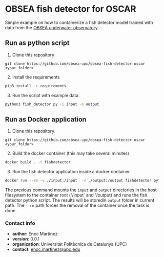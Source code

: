# OBSEA fish detector for OSCAR #

Simple example on how to containerize a fish detector model trained with data from the [OBSEA underwater observatory](https://obsea.es).

## Run as python script ##

1. Clone this repository:
```
git clone https://github.com/obsea-upc/obsea-fish-detector-oscar <your_folder>
```
2. Install the requirements
```bash
pip3 install -r requirements
```

3. Run the script with example data:
```bash
python3 fish_detector.py -i input -o output
```

## Run as Docker application ##

1. Clone this repository:
```
git clone https://github.com/obsea-upc/obsea-fish-detector-oscar <your_folder>
```

2. Build the docker container (this may take several minutes)
```bash
docker build . -t fishdetector
```

3. Run the fish detector application inside a docker container
```bash
docker run --rm -v ./input:/input  -v ./output:/output fishdetector python3 fish_detector.py -i /input -o /output
```

The previous command mounts the `input` and `output` directories in the host filesystem to the container root ('/input'  and '/output) and runs the fish detector python script. The results will be storedin `output` folder in current path. The `--rm` path forces the removal of the container once the task is done.

 

### Contact info ###
* **author**: Enoc Martínez  
* **version**: 0.0.1  
* **organization**: Universitat Politècnica de Catalunya (UPC)  
* **contact**: enoc.martinez@upc.edu